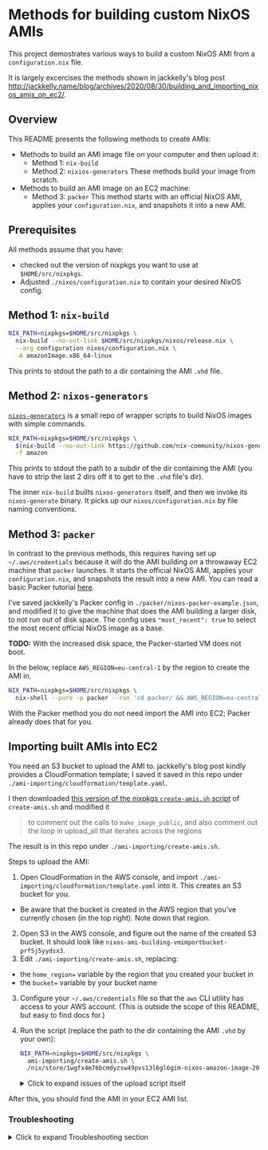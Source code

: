 # Methods for building custom NixOS AMIs

This project demostrates various ways to build a custom NixOS AMI from a `configuration.nix` file.

It is largely excercises the methods shown in jackkelly's blog post
http://jackkelly.name/blog/archives/2020/08/30/building_and_importing_nixos_amis_on_ec2/.

## Overview

This README presents the following methods to create AMIs:

* Methods to build an AMI image file on your computer and then upload it:
  * Method 1: `nix-build`
  * Method 2: `nixios-generators`
  These methods build your image from scratch.
* Methods to build an AMI image on an EC2 machine:
  * Method 3: `packer`
    This method starts with an official NixOS AMI, applies your `configuration.nix`, and snapshots it into a new AMI.


## Prerequisites

All methods assume that you have:

* checked out the version of nixpkgs you want to use at `$HOME/src/nixpkgs`.
* Adjusted `./nixos/configuration.nix` to contain your desired NixOS config.


## Method 1: `nix-build`

```sh
NIX_PATH=nixpkgs=$HOME/src/nixpkgs \
  nix-build --no-out-link $HOME/src/nixpkgs/nixos/release.nix \
  --arg configuration nixos/configuration.nix \
  -A amazonImage.x86_64-linux
```

This prints to stdout the path to a dir containing the AMI `.vhd` file.


## Method 2: `nixos-generators`

[`nixos-generators`](https://github.com/nix-community/nixos-generators) is a small repo of wrapper scripts to build NixOS images with simple commands.

```sh
NIX_PATH=nixpkgs=$HOME/src/nixpkgs \
  $(nix-build --no-out-link https://github.com/nix-community/nixos-generators/archive/master.tar.gz)/bin/nixos-generate \
  -f amazon
```

This prints to stdout the path to a subdir of the dir containing the AMI (you have to strip the last 2 dirs off it to get to the `.vhd` file's dir).

The inner `nix-build` builts `nixos-generators` itself, and then we invoke its `nixos-generate` binary.
It picks up our `nixos/configuration.nix` by file naming conventions.


## Method 3: `packer`

In contrast to the previous methods, this requires having set up `~/.aws/credentials` because it will do the AMI building _on_ a throwaway EC2 machine that `packer` launches.
It starts the official NixOS AMI, applies your `configuration.nix`, and snapshots the result into a new AMI.
You can read a basic Packer tutorial [here](https://learn.hashicorp.com/tutorials/packer/getting-started-build-image).

I've saved jackkelly's Packer config in `./packer/nixos-packer-example.json`, and modified it to give the machine that does the AMI building a larger disk, to not run out of disk space. The config uses `"most_recent": true` to select the most recent official NixOS image as a base.

**TODO:** With the increased disk space, the Packer-started VM does not boot.

In the below, replace `AWS_REGION=eu-central-1` by the region to create the AMI in.

```sh
NIX_PATH=nixpkgs=$HOME/src/nixpkgs \
  nix-shell --pure -p packer --run 'cd packer/ && AWS_REGION=eu-central-1 packer build nixos-packer-example.json'
```

With the Packer method you do not need import the AMI into EC2; Packer already does that for you.


## Importing built AMIs into EC2

You need an S3 bucket to upload the AMI to. jackkelly's blog post kindly provides a  CloudFormation template; I saved it saved in this repo under `./ami-importing/cloudformation/template.yaml`.

I then downloaded [this version of the nixpkgs `create-amis.sh` script](https://raw.githubusercontent.com/NixOS/nixpkgs/c376f3ec1196c881e72fa0236ab5b04f766b675a/nixos/maintainers/scripts/ec2/create-amis.sh) of `create-amis.sh` and modified it

> to comment out the calls to `make_image_public`, and also comment out the loop in upload_all that iterates across the regions

The result is in this repo under `./ami-importing/create-amis.sh`.

Steps to upload the AMI:

1. Open CloudFormation in the AWS console, and import `./ami-importing/cloudformation/template.yaml` into it. This creates an S3 bucket for you.
  * Be aware that the bucket is created in the AWS region that you've currently chosen (in the top right). Note down that region.
2. Open S3 in the AWS console, and figure out the name of the created S3 bucket.
   It should look like `nixos-ami-building-vmimportbucket-prf5j5yydsx3`.
4. Edit `./ami-importing/create-amis.sh`, replacing:
  * the `home_region=` variable by the region that you created your bucket in
  * the `bucket=` variable by your bucket name
3. Configure your `~/.aws/credentials` file so that the `aws` CLI utility has access to your AWS account. (This is outside the scope of this README, but easy to find docs for.)
4. Run the script (replace the path to the dir containing the AMI `.vhd` by your own):

    ```sh
    NIX_PATH=nixpkgs=$HOME/src/nixpkgs \
      ami-importing/create-amis.sh \
      /nix/store/1wgfx4m76bcmdyzsw49pvs13l6gl6gim-nixos-amazon-image-20.09beta-111781.gfedcba-x86_64-linux/
    ```

    <details>
      <summary>Click to expand issues of the upload script itself</summary>
      Note that as of writing, like most shell scripts, the script doesn't do proper error handling:
      On success, no exit code is set, and it continues to run subsequent steps even if earlier steps failed because you haven't configured AWS credentials.
      Don't do shell scripts.
    </details>

After this, you should find the AMI in your EC2 AMI list.


### Troubleshooting

<details>

<summary>Click to expand Troubleshooting section</summary>

* `The given S3 object is not local to the region`
  * The `home_region=` in the upload script does not match your bucket's region.
* Upload error `when calling the CreateMultipartUpload operation: Access Denied`
  * You either have not configured `~/.aws/credentials`, or `bucket=` in the upload script does not match your bucket's name.
* What does a successful `create-amis.sh` invocation look like?
  Roughly like this:
  ```
  Image Details:
   Name: NixOS-20.09.git.6608ea8eb6a-x86_64-linux
   Description: NixOS 20.09.git.6608ea8eb6a x86_64-linux
   Size (gigabytes): 3
   System: x86_64-linux
   Amazon Arch: x86_64
  Checking for image on S3
  2020-12-14 22:28:29 1506129408 nixos-amazon-image-20.09.git.6608ea8eb6a-x86_64-linux.vhd
  Importing image from S3 path s3://nixos-ami-building-vmimportbucket-prf5j5yydsx3/nix/store/fqai90z1wl2blxchf7hzbbjk02zis8w7-nixos-amazon-image-20.09.git.6608ea8eb6a-x86_64-linux/nixos-amazon-image-20.09.git.6608ea8eb6a-x86_64-linux.vhd
  Waiting for import task import-snap-0775c26f8f757319d to be completed
   ... state=active progress=2 snapshot_id=null
   [..]
   ... state=active progress=94 snapshot_id=snap-0054ec2e7d6bf866d
   [..]
   ... state=completed progress=null snapshot_id=snap-0054ec2e7d6bf866d
  Registering snapshot snap-0054ec2e7d6bf866d as AMI
  {
    "eu-central-1.x86_64-linux": "ami-06743a1c5bc56e348"
  }
  ```

</details>
